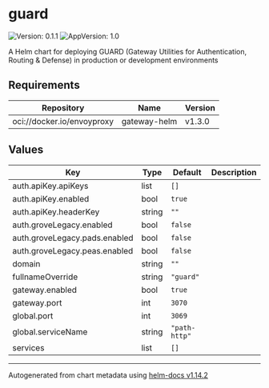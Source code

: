 # guard

![Version: 0.1.1](https://img.shields.io/badge/Version-0.1.1-informational?style=flat-square) ![AppVersion: 1.0](https://img.shields.io/badge/AppVersion-1.0-informational?style=flat-square)

A Helm chart for deploying GUARD (Gateway Utilities for Authentication, Routing & Defense) in production or development environments

## Requirements

| Repository | Name | Version |
|------------|------|---------|
| oci://docker.io/envoyproxy | gateway-helm | v1.3.0 |

## Values

| Key | Type | Default | Description |
|-----|------|---------|-------------|
| auth.apiKey.apiKeys | list | `[]` |  |
| auth.apiKey.enabled | bool | `true` |  |
| auth.apiKey.headerKey | string | `""` |  |
| auth.groveLegacy.enabled | bool | `false` |  |
| auth.groveLegacy.pads.enabled | bool | `false` |  |
| auth.groveLegacy.peas.enabled | bool | `false` |  |
| domain | string | `""` |  |
| fullnameOverride | string | `"guard"` |  |
| gateway.enabled | bool | `true` |  |
| gateway.port | int | `3070` |  |
| global.port | int | `3069` |  |
| global.serviceName | string | `"path-http"` |  |
| services | list | `[]` |  |

----------------------------------------------
Autogenerated from chart metadata using [helm-docs v1.14.2](https://github.com/norwoodj/helm-docs/releases/v1.14.2)

